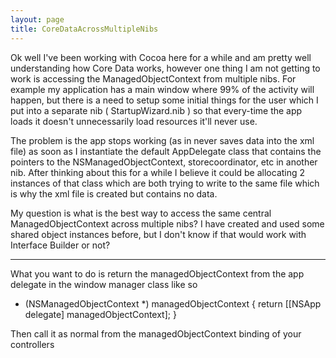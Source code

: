 ```yaml
---
layout: page
title: CoreDataAcrossMultipleNibs
---
```


Ok well I've been working with Cocoa here for a while and am pretty well understanding how Core Data works, however one thing I am not getting to work is accessing the ManagedObjectContext from multiple nibs. For example my application has a main window where 99% of the activity will happen, but there is a need to setup some initial things for the user which I put into a separate nib ( StartupWizard.nib ) so that every-time the app loads it doesn't unnecessarily load resources it'll never use.

The problem is the app stops working (as in never saves data into the xml file) as soon as I instantiate the default AppDelegate class that contains the pointers to the NSManagedObjectContext, storecoordinator, etc in another nib. After thinking about this for a while I believe it could be allocating 2 instances of that class which are both trying to write to the same file which is why the xml file is created but contains no data. 

My question is what is the best way to access the same central ManagedObjectContext across multiple nibs? I have created and used some shared object instances before, but I don't know if that would work with Interface Builder or not? 

----

What you want to do is return the managedObjectContext from the app delegate in the window manager class like so

    
- (NSManagedObjectContext *) managedObjectContext {
	return [[NSApp delegate] managedObjectContext];
}


Then call it as normal from the managedObjectContext binding of your controllers


